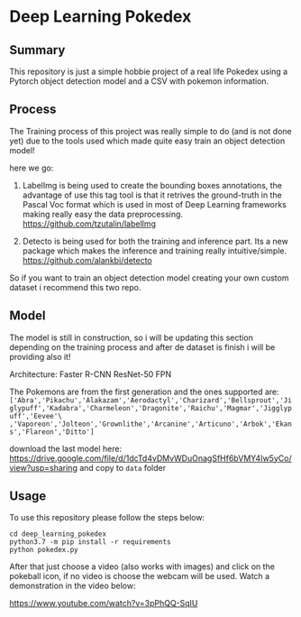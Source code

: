 # Deep Learning Pokedex

## Summary

This repository is just a simple hobbie project of a real life Pokedex using a Pytorch object detection model and a CSV with pokemon information.

## Process

The Training process of this project was really simple to do (and is not done yet) due to the tools used which made quite easy train an object detection model!

here we go:

1. LabelImg is being used to create the bounding boxes annotations, the advantage of use this tag tool is that it retrives the ground-truth in the Pascal Voc format which is used in most of Deep Learning frameworks making really easy the data preprocessing.
https://github.com/tzutalin/labelImg

2. Detecto is being used for both the training and inference part. Its a new package which makes the inference and training really intuitive/simple.
https://github.com/alankbi/detecto

So if you want to train an object detection model creating your own custom dataset i recommend this two repo.

## Model

The model is still in construction, so i will be updating this section depending on the training process and after de dataset is finish i will be providing also it!

Architecture: Faster R-CNN ResNet-50 FPN

The Pokemons are from the first generation and the ones supported are:
` ['Abra','Pikachu','Alakazam','Aerodactyl','Charizard','Bellsprout','Jiglypuff','Kadabra','Charmeleon','Dragonite','Raichu','Magmar','Jigglypuff','Eevee'\
    ,'Vaporeon','Jolteon','Grownlithe','Arcanine','Articuno','Arbok','Ekans','Flareon','Ditto'] `

download the last model here: https://drive.google.com/file/d/1dcTd4vDMvWDuOnagSfHf6bVMY4Iw5yCo/view?usp=sharing
and copy to `data` folder

## Usage

To use this repository please follow the steps below:

```
cd deep_learning_pokedex
python3.7 -m pip install -r requirements
python pokedex.py
```

After that just choose a video (also works with images) and click on the pokeball icon, if no video is choose the webcam will be used.
Watch a demonstration in the video below:

https://www.youtube.com/watch?v=3pPhQQ-SqIU